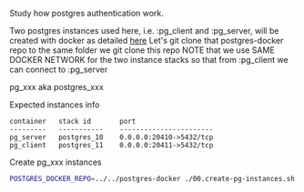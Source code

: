 Study how postgres authentication work.

Two postgres instances used here, i.e. :pg_client and :pg_server, will be created with docker as detailed [here](https://github.com/namgivu/postgres-docker)
Let's git clone that postgres-docker repo to the same folder we git clone this repo
NOTE that we use SAME DOCKER NETWORK for the two instance stacks so that from :pg_client we can connect to :pg_server

pg_xxx aka postgres_xxx

Expected instances info
```
container   stack id       port
---------   -----------    -----------------------
pg_server   postgres_10    0.0.0.0:20410->5432/tcp
pg_client   postgres_11    0.0.0.0:20411->5432/tcp
```

Create pg_xxx instances
```bash
POSTGRES_DOCKER_REPO=../../postgres-docker ./00.create-pg-instances.sh
```
